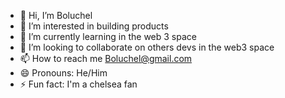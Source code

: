 - 👋 Hi, I’m Boluchel
- 👀 I’m interested in building products 
- 🌱 I’m currently learning in the web 3 space
- 💞️ I’m looking to collaborate on others devs in the web3 space
- 📫 How to reach me Boluchel@gmail.com
- 😄 Pronouns: He/Him
- ⚡ Fun fact: I'm a chelsea fan 

<!---
Boluchel/Boluchel is a ✨ special ✨ repository because its `README.md` (this file) appears on your GitHub profile.
You can click the Preview link to take a look at your changes.
--->
